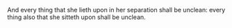 And every thing that she lieth upon in her separation shall be unclean: every thing also that she sitteth upon shall be unclean.
